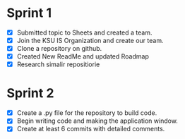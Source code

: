 # Sprint 1
- [x] Submitted topic to Sheets and created a team.
- [x] Join the KSU IS Organization and create our team.
- [x] Clone a repository on github.
- [x] Created New ReadMe and updated Roadmap
- [x] Research simalir repositiorie
# Sprint 2
- [x] Create a .py file for the repository to build code.
- [x] Begin writing code and making the application window. 
- [x] Create at least 6 commits with detailed comments.
